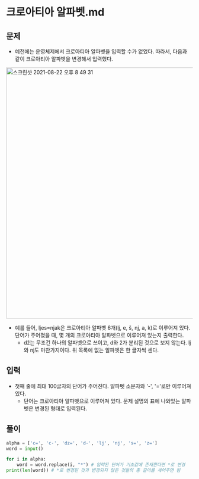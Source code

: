 # 크로아티아 알파벳.md

## 문제
- 예전에는 운영체제에서 크로아티아 알파벳을 입력할 수가 없었다. 따라서, 다음과 같이 크로아티아 알파벳을 변경해서 입력했다.
<img width="675" alt="스크린샷 2021-08-22 오후 8 49 31" src="https://user-images.githubusercontent.com/87789778/130354091-c57b01fc-9417-4878-9ce6-3911b078acf4.png">

- 예를 들어, ljes=njak은 크로아티아 알파벳 6개(lj, e, š, nj, a, k)로 이루어져 있다. 단어가 주어졌을 때, 몇 개의 크로아티아 알파벳으로 이루어져 있는지 출력한다.
  - dž는 무조건 하나의 알파벳으로 쓰이고, d와 ž가 분리된 것으로 보지 않는다. lj와 nj도 마찬가지이다. 위 목록에 없는 알파벳은 한 글자씩 센다.

## 입력
- 첫째 줄에 최대 100글자의 단어가 주어진다. 알파벳 소문자와 '-', '='로만 이루어져 있다.
  - 단어는 크로아티아 알파벳으로 이루어져 있다. 문제 설명의 표에 나와있는 알파벳은 변경된 형태로 입력된다.

## 풀이

``` Python
alpha = ['c=', 'c-', 'dz=', 'd-', 'lj', 'nj', 's=', 'z=']
word = input()

for i in alpha:
    word = word.replace(i, "*") # 입력된 단어가 기초값에 존재한다면 *로 변경
print(len(word)) # *로 변경된 것과 변경되지 않은 것들의 총 길이를 세어주면 됨
```
